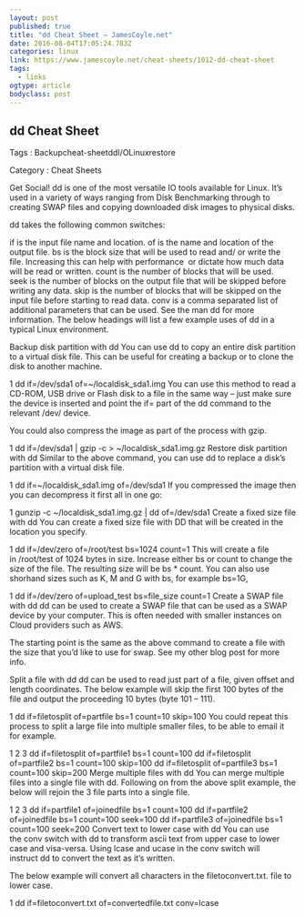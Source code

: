 ```yaml
---
layout: post 
published: true 
title: "dd Cheat Sheet – JamesCoyle.net" 
date: 2016-08-04T17:05:24.783Z
categories: linux 
link: https://www.jamescoyle.net/cheat-sheets/1012-dd-cheat-sheet 
tags:
  - links
ogtype: article 
bodyclass: post 
---
```


## dd Cheat Sheet
Tags : Backupcheat-sheetddI/OLinuxrestore

Category : Cheat Sheets

Get Social!
dd is one of the most versatile IO tools available for Linux. It’s used in a variety of ways ranging from Disk Benchmarking through to creating SWAP files and copying downloaded disk images to physical disks.

dd takes the following common switches:

if is the input file name and location.
of is the name and location of the output file.
bs is the block size that will be used to read and/ or write the file. Increasing this can help with performance  or dictate how much data will be read or written.
count is the number of blocks that will be used.
seek is the number of blocks on the output file that will be skipped before writing any data.
skip is the number of blocks that will be skipped on the input file before starting to read data.
conv is a comma separated list of additional parameters that can be used. See the man dd for more information.
The below headings will list a few example uses of dd in a typical Linux environment.

Backup disk partition with dd
You can use dd to copy an entire disk partition to a virtual disk file. This can be useful for creating a backup or to clone the disk to another machine.

1
dd if=/dev/sda1 of=~/localdisk_sda1.img
You can use this method to read a CD-ROM, USB drive or Flash disk to a file in the same way – just make sure the device is inserted and point the if= part of the dd command to the relevant /dev/ device.

You could also compress the image as part of the process with gzip.

1
dd if=/dev/sda1 | gzip -c > ~/localdisk_sda1.img.gz
Restore disk partition with dd
Similar to the above command, you can use dd to replace a disk’s partition with a virtual disk file.

1
dd if=~/localdisk_sda1.img of=/dev/sda1
If you compressed the image then you can decompress it first all in one go:

1
gunzip -c ~/localdisk_sda1.img.gz | dd of=/dev/sda1
Create a fixed size file with dd
You can create a fixed size file with DD that will be created in the location you specify.

1
dd if=/dev/zero of=/root/test bs=1024 count=1
This will create a file in /root/test of 1024 bytes in size. Increase either bs or count to change the size of the file. The resulting size will be bs * count. You can also use shorhand sizes such as K, M and G with bs, for example bs=1G,

1
dd if=/dev/zero of=upload_test bs=file_size count=1
Create a SWAP file with dd
dd can be used to create a SWAP file that can be used as a SWAP device by your computer. This is often needed with smaller instances on Cloud providers such as AWS.

The starting point is the same as the above command to create a file with the size that you’d like to use for swap. See my other blog post for more info.

Split a file with dd
dd can be used to read just part of a file, given offset and length coordinates. The below example will skip the first 100 bytes of the file and output the proceeding 10 bytes (byte 101 – 111).

1
dd if=filetosplit of=partfile bs=1 count=10 skip=100
You could repeat this process to split a large file into multiple smaller files, to be able to email it for example.

1
2
3
dd if=filetosplit of=partfile1 bs=1 count=100
dd if=filetosplit of=partfile2 bs=1 count=100 skip=100
dd if=filetosplit of=partfile3 bs=1 count=100 skip=200
Merge multiple files with dd
You can merge multiple files into a single file with dd. Following on from the above split example, the below will rejoin the 3 file parts into a single file.

1
2
3
dd if=partfile1 of=joinedfile bs=1 count=100
dd if=partfile2 of=joinedfile bs=1 count=100 seek=100
dd if=partfile3 of=joinedfile bs=1 count=100 seek=200
Convert text to lower case with dd
You can use the conv switch with dd to transform ascii text from upper case to lower case and visa-versa. Using lcase and ucase in the conv switch will instruct dd to convert the text as it’s written.

The below example will convert all characters in the filetoconvert.txt. file to lower case.

1
dd if=filetoconvert.txt of=convertedfile.txt conv=lcase
